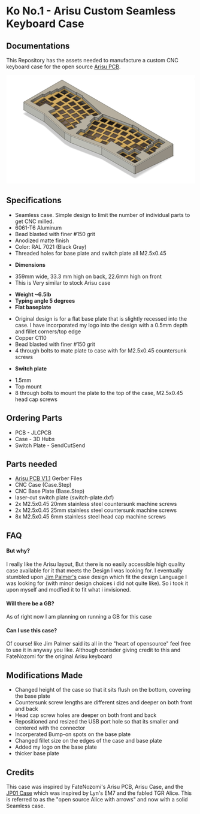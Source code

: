 #  Ko No.1 - Arisu Custom Seamless Keyboard Case

 ## Documentations
 This Repository has the assets needed to manufacture a custom CNC keyboard case for the open source [Arisu PCB](https://github.com/FateNozomi/arisu-pcb).
 
 ![Img](https://github.com/Shonny33/Ko-No.1/blob/master/Cad%20Screenshots/Cad_Assembled_Ortho.PNG)
 
## Specifications
- Seamless case. Simple design to limit the number of individual parts to get CNC milled.
- 6061-T6 Aluminum
- Bead blasted with finer #150 grit
- Anodized matte finish
- Color: RAL 7021 (Black Gray)
- Threaded holes for base plate and switch plate all M2.5x0.45
* **Dimensions**
- 359mm wide, 33.3 mm high on back, 22.6mm high on front
- This is Very similar to stock Arisu case
* **Weight ~6.5lb**
* **Typing angle 5 degrees**
* **Flat baseplate**
- Original design is for a flat base plate that is slightly recessed into the case. I have incorporated my logo into the design with a 0.5mm depth and fillet corners/top edge
- Copper C110
- Bead blasted with finer #150 grit
- 4 through bolts to mate plate to case with for M2.5x0.45 countersunk screws
* **Switch plate**
- 1.5mm
- Top mount
- 8 through bolts to mount the plate to the top of the case, M2.5x0.45 head cap screws
 
## Ordering Parts
- PCB - JLCPCB
- Case - 3D Hubs
- Switch Plate - SendCutSend
 
## Parts needed
- [Arisu PCB V1.1](https://github.com/FateNozomi/arisu-pcb/releases/tag/v1.1) Gerber Files
- CNC Case (Case.Step)
- CNC Base Plate (Base.Step)
- laser-cut switch plate (switch-plate.dxf)
- 2x M2.5x0.45 20mm stainless steel countersunk machine screws
- 2x M2.5x0.45 25mm stainless steel countersunk machine screws
- 8x M2.5x0.45 6mm stainless steel head cap machine screws

## FAQ
#### But why?
I really like the Arisu layout, But there is no easily accessible high quality case available for it that meets the Design I was looking for. I eventually stumbled upon [Jim Palmer's](https://github.com/overset) case design which fit the design Language I was looking for (with minor design choices i did not quite like). So i took it upon myself and modfied it to fit what i invisioned.
#### Will there be a GB?
As of right now I am planning on running a GB for this case
#### Can I use this case?
Of course! like Jim Palmer said its all in the "heart of opensource" feel free to use it in anyway you like. Although conisder giving credit to this and FateNozomi for the original Arisu keyboard

## Modifications Made
- Changed height of the case so that it sits flush on the bottom, covering the base plate
- Countersunk screw lengths are different sizes and deeper on both front and back
- Head cap screw holes are deeper on both front and back
- Repositioned and resized the USB port hole so that its smaller and centered with the connector
- Incorperated Bump-on spots on the base plate
- Changed fillet size on the edges of the case and base plate
- Added my logo on the base plate
- thicker base plate

## Credits
This case was inspired by FateNozomi's Arisu PCB, Arisu Case, and the [JP01 Case](https://github.com/overset/JP01) which was inspired by Lyn's EM7 and the fabled TGR Alice. This is referred to as the "open source Alice with arrows" and now with a solid Seamless case.
